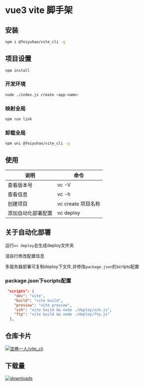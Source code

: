 # vue3 vite 脚手架

## 安装

```bash
npm i @feiyuhao/vite_cli -g
```

## 项目设置

```bash
npm install
```

### 开发环境

```bash
node ./index.js create <app-name>
```

### 映射全局

```bash
npm run link
```

### 卸载全局

```bash
npm uni @feiyuhao/vite_cli -g
```

## 使用

|说明|命令|
|-|-|
|查看版本号|vc -V|
|查看信息|vc -h|
|创建项目|vc create 项目名称|
|添加自动化部署配置|vc deploy|

## 关于自动化部署

运行`vc deploy`会生成deploy文件夹

请自行修改配置信息

多服务器部署可复制deploy下文件,并修改`package.json`的scripts配置

### package.json下scripts配置

```json
 "scripts": {
    "dev": "vite",
    "build": "vite build",
    "preview": "vite preview",
    "ssh": "vite build && node ./deploy/ssh.js",
    "ftp": "vite build && node ./deploy/ftp.js"
  },
```

## 仓库卡片

[![空巷一人/vite_cli](https://gitee.com/fei-yuhao/vite_cli/widgets/widget_card.svg?colors=4183c4,ffffff,ffffff,e3e9ed,666666,9b9b9b)](https://gitee.com/fei-yuhao/vite_cli)

## 下载量

[![downloads](https://img.shields.io/npm/dt/@feiyuhao/vite_cli) ](https://www.npmjs.com/package/@feiyuhao/vite_cli)
